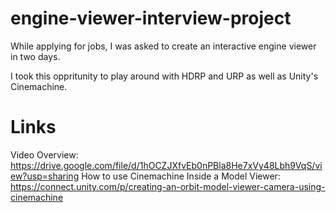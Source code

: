 # engine-viewer-interview-project
While applying for jobs, I was asked to create an interactive engine viewer in two days.

I took this oppritunity to play around with HDRP and URP as well as Unity's Cinemachine.

# Links
Video Overview: https://drive.google.com/file/d/1hOCZJXfvEb0nPBla8He7xVy48Lbh9VqS/view?usp=sharing
How to use Cinemachine Inside a Model Viewer: https://connect.unity.com/p/creating-an-orbit-model-viewer-camera-using-cinemachine
